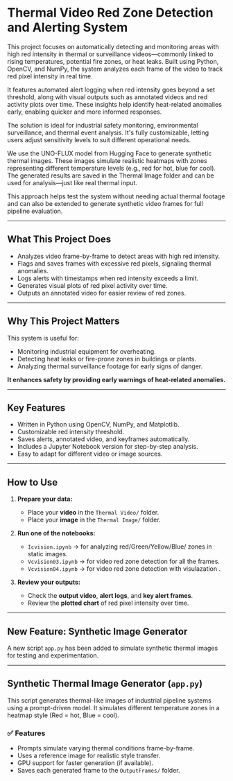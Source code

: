 # Thermal Video Red Zone Detection and Alerting System

This project focuses on automatically detecting and monitoring areas with high red intensity in thermal or surveillance videos—commonly linked to rising temperatures, potential fire zones, or heat leaks. Built using Python, OpenCV, and NumPy, the system analyzes each frame of the video to track red pixel intensity in real time.

It features automated alert logging when red intensity goes beyond a set threshold, along with visual outputs such as annotated videos and red activity plots over time. These insights help identify heat-related anomalies early, enabling quicker and more informed responses.

The solution is ideal for industrial safety monitoring, environmental surveillance, and thermal event analysis. It's fully customizable, letting users adjust sensitivity levels to suit different operational needs.

We use the UNO-FLUX model from Hugging Face to generate synthetic thermal images. These images simulate realistic heatmaps with zones representing different temperature levels (e.g., red for hot, blue for cool).
The generated results are saved in the Thermal Image folder and can be used for analysis—just like real thermal input.

This approach helps test the system without needing actual thermal footage and can also be extended to generate synthetic video frames for full pipeline evaluation.

---

## What This Project Does

- Analyzes video frame-by-frame to detect areas with high red intensity.
- Flags and saves frames with excessive red pixels, signaling thermal anomalies.
- Logs alerts with timestamps when red intensity exceeds a limit.
- Generates visual plots of red pixel activity over time.
- Outputs an annotated video for easier review of red zones.

---

## Why This Project Matters

This system is useful for:

- Monitoring industrial equipment for overheating.
- Detecting heat leaks or fire-prone zones in buildings or plants.
- Analyzing thermal surveillance footage for early signs of danger.

**It enhances safety by providing early warnings of heat-related anomalies.**

---

## Key Features

- Written in Python using OpenCV, NumPy, and Matplotlib.
- Customizable red intensity threshold.
- Saves alerts, annotated video, and keyframes automatically.
- Includes a Jupyter Notebook version for step-by-step analysis.
- Easy to adapt for different video or image sources.

---

## How to Use

1. **Prepare your data:**
   - Place your **video** in the `Thermal Video/` folder.
   - Place your **image** in the `Thermal Image/` folder.

2. **Run one of the notebooks:**
   - `Icvision.ipynb` → for analyzing red/Green/Yellow/Blue/ zones in static images.
   - `Vcvision03.ipynb` → for video red zone detection for all the frames.
   - `Vcvision04.ipynb` → for video red zone detection with visulazation .
   

3. **Review your outputs:**
   - Check the **output video**, **alert logs**, and **key alert frames**.
   - Review the **plotted chart** of red pixel intensity over time.

---

## New Feature: Synthetic Image Generator

A new script `app.py` has been added to simulate synthetic thermal images for testing and experimentation.

---

## Synthetic Thermal Image Generator (`app.py`)

This script generates thermal-like images of industrial pipeline systems using a prompt-driven model. It simulates different temperature zones in a heatmap style (Red = hot, Blue = cool).

### ✅ Features

- Prompts simulate varying thermal conditions frame-by-frame.
- Uses a reference image for realistic style transfer.
- GPU support for faster generation (if available).
- Saves each generated frame to the `OutputFrames/` folder.
